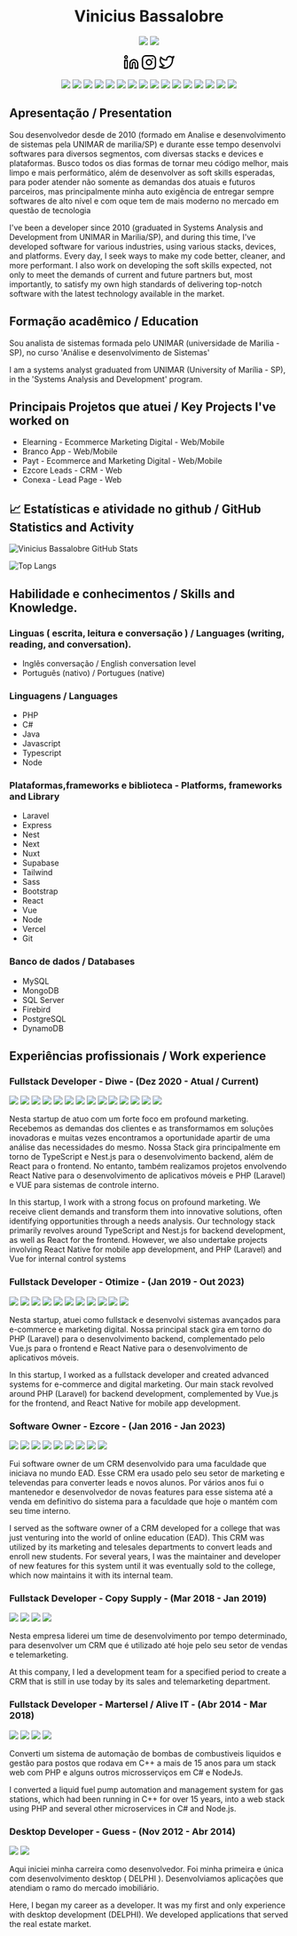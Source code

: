 <h1 align="center">
   Vinicius Bassalobre
</h1>

<p align='center'>
 <img height="28"  src="https://img.shields.io/badge/--777BB4.svg?style=flat&logoColor=FAFAFF&logo=php](https://www.worldometers.info/img/flags/br-flag.gif">
 <img height="28"  src="https://img.shields.io/badge/--777BB4.svg?style=flat&logoColor=FAFAFF&logo=php](https://www.worldometers.info/img/flags/us-flag.gif">
</p>


<p align='center'>
<a href="https://www.linkedin.com/in/mvbassalobre/" target="_blank" title="LinkedIn"><img height="28"  src="https://raw.githubusercontent.com/feathericons/feather/master/icons/linkedin.svg"></a>
<a href="https://www.instagram.com/bdavinicius/" target="_blank" title="Instagram"><img height="28" src="https://raw.githubusercontent.com/feathericons/feather/master/icons/instagram.svg"></i></a>
<a href="https://twitter.com/mvbassalobre" target="_blank" title="Twitter"><img  height="28" src="https://raw.githubusercontent.com/feathericons/feather/master/icons/twitter.svg"></a>
</p>


<div align="center">
    
![](https://img.shields.io/badge/--777BB4.svg?style=flat&logoColor=FAFAFF&logo=php)
![](https://img.shields.io/badge/--777BB4.svg?style=flat&logoColor=FAFAFF&logo=laravel)
![](https://img.shields.io/badge/--0769AD.svg?style=flat&logoColor=FAFAFF&logo=jquery)
![](https://img.shields.io/badge/--0769AD.svg?style=flat&logoColor=FAFAFF&logo=delphi)
![](https://img.shields.io/badge/--0769AD.svg?style=flat&logoColor=FAFAFF&logo=react)
![](https://img.shields.io/badge/--E34F26.svg?style=flat&logoColor=FAFAFF&logo=html5)
![](https://img.shields.io/badge/--1572b6.svg?style=flat&logoColor=FAFAFF&logo=css3)
![](https://img.shields.io/badge/--4479A1.svg?style=flat&logoColor=FAFAFF&logo=mysql)
![](https://img.shields.io/badge/--339933.svg?style=flat&logoColor=FAFAFF&logo=node.js)
![](https://img.shields.io/badge/--3178C6.svg?style=flat&logoColor=FAFAFF&logo=typescript)
![](https://img.shields.io/badge/--F7DF1E.svg?style=flat&logoColor=0D0D0D&logo=javascript)
![](https://img.shields.io/badge/--339933.svg?style=flat&logoColor=FAFAFF&logo=vue.js)
![](https://img.shields.io/badge/--CC6699.svg?style=flat&logoColor=FAFAFF&logo=sass)
![](https://img.shields.io/badge/--7952B3.svg?style=flat&logoColor=FAFAFF&logo=bootstrap)
![](https://img.shields.io/badge/--7952B3.svg?style=flat&logoColor=FAFAFF&logo=react)
![](https://img.shields.io/badge/--7952B3.svg?style=flat&logoColor=FAFAFF&logo=nestjs)
    
</div>

## Apresentação / Presentation

Sou desenvolvedor desde de 2010 (formado em Analise e desenvolvimento de sistemas pela UNIMAR de marilia/SP) e durante esse tempo desenvolvi softwares para diversos segmentos, com diversas stacks e devices e plataformas.
Busco todos os dias formas de tornar meu código melhor, mais limpo e mais performático, além de desenvolver as soft skills esperadas, para poder atender não somente as demandas dos atuais e futuros parceiros, mas principalmente minha auto exigência de entregar sempre softwares de alto nível e com oque tem de mais moderno no mercado em questão de tecnologia

I've been a developer since 2010 (graduated in Systems Analysis and Development from UNIMAR in Marilia/SP), and during this time, I've developed software for various industries, using various stacks, devices, and platforms.
Every day, I seek ways to make my code better, cleaner, and more performant. I also work on developing the soft skills expected, not only to meet the demands of current and future partners but, most importantly, to satisfy my own high standards of delivering top-notch software with the latest technology available in the market.

## Formação acadêmico / Education
Sou analista de sistemas formada pelo UNIMAR (universidade de Marilia - SP), no curso 'Análise e desenvolvimento de Sistemas'

I am a systems analyst graduated from UNIMAR (University of Marília - SP), in the 'Systems Analysis and Development' program.

## Principais Projetos que atuei / Key Projects I've worked on

- Elearning - Ecommerce Marketing Digital - Web/Mobile
- Branco App - Web/Mobile
- Payt - Ecommerce and Marketing Digital - Web/Mobile 
- Ezcore Leads - CRM - Web
- Conexa - Lead Page - Web

## 📈 Estatísticas e atividade no github / GitHub Statistics and Activity

![Vinicius Bassalobre GitHub Stats](https://github-readme-stats.vercel.app/api?username=marcusvbda&show_icons=true&hide=contribs,prs&theme=algolia&locale=pt-BR&border_radius=12&hide_border=true&count_private=true)

![Top Langs](https://github-readme-stats.vercel.app/api/top-langs/?username=marcusvbda&show_icons=true&theme=algolia&locale=pt-BR&border_radius=12&hide_border=true&layout=compact&card_width=445&langs_count=6)



## Habilidade e conhecimentos / Skills and Knowledge.

### Linguas ( escrita, leitura e conversação ) / Languages (writing, reading, and conversation).
- Inglês conversação / English conversation level
- Português (nativo) / Portugues (native)

### Linguagens / Languages
- PHP 
- C#
- Java
- Javascript
- Typescript
- Node

### Plataformas,frameworks e biblioteca - Platforms, frameworks and Library
- Laravel 
- Express
- Nest
- Next
- Nuxt
- Supabase
- Tailwind
- Sass
- Bootstrap
- React
- Vue
- Node
- Vercel
- Git

### Banco de dados / Databases
- MySQL
- MongoDB
- SQL Server
- Firebird
- PostgreSQL
- DynamoDB


## Experiências profissionais / Work experience

### Fullstack Developer - Diwe - (Dez 2020 - Atual / Current)
<div align="left">
    
![](https://img.shields.io/badge/--777BB4.svg?style=flat&logoColor=FAFAFF&logo=php)
![](https://img.shields.io/badge/--777BB4.svg?style=flat&logoColor=FAFAFF&logo=laravel)
![](https://img.shields.io/badge/--777BB4.svg?style=flat&logoColor=FAFAFF&logo=react)
![](https://img.shields.io/badge/--0769AD.svg?style=flat&logoColor=FAFAFF&logo=jquery)
![](https://img.shields.io/badge/--E34F26.svg?style=flat&logoColor=FAFAFF&logo=html5)
![](https://img.shields.io/badge/--1572b6.svg?style=flat&logoColor=FAFAFF&logo=css3)
![](https://img.shields.io/badge/--4479A1.svg?style=flat&logoColor=FAFAFF&logo=mysql)
![](https://img.shields.io/badge/--339933.svg?style=flat&logoColor=FAFAFF&logo=node.js)
![](https://img.shields.io/badge/--3178C6.svg?style=flat&logoColor=FAFAFF&logo=typescript)
![](https://img.shields.io/badge/--F7DF1E.svg?style=flat&logoColor=0D0D0D&logo=javascript)
![](https://img.shields.io/badge/--339933.svg?style=flat&logoColor=FAFAFF&logo=vue.js)
![](https://img.shields.io/badge/--CC6699.svg?style=flat&logoColor=FAFAFF&logo=sass)
![](https://img.shields.io/badge/--7952B3.svg?style=flat&logoColor=FAFAFF&logo=bootstrap)
![](https://img.shields.io/badge/--7952B3.svg?style=flat&logoColor=FAFAFF&logo=nestjs)
    
</div>
Nesta startup de atuo com um forte foco em profound marketing. Recebemos as demandas dos clientes e as transformamos em soluções inovadoras e muitas vezes encontramos a oportunidade apartir de uma análise das necessidades do mesmo. Nossa Stack gira principalmente em torno de TypeScript e Nest.js para o desenvolvimento backend, além de React para o frontend. No entanto, também realizamos projetos envolvendo React Native para o desenvolvimento de aplicativos móveis e PHP (Laravel) e VUE para sistemas de controle interno.

In this startup, I work with a strong focus on profound marketing. We receive client demands and transform them into innovative solutions, often identifying opportunities through a needs analysis. Our technology stack primarily revolves around TypeScript and Nest.js for backend development, as well as React for the frontend. However, we also undertake projects involving React Native for mobile app development, and PHP (Laravel) and Vue for internal control systems


### Fullstack Developer - Otimize - (Jan 2019 - Out 2023)
<div align="left">
    
![](https://img.shields.io/badge/--777BB4.svg?style=flat&logoColor=FAFAFF&logo=php)
![](https://img.shields.io/badge/--777BB4.svg?style=flat&logoColor=FAFAFF&logo=laravel)
![](https://img.shields.io/badge/--0769AD.svg?style=flat&logoColor=FAFAFF&logo=jquery)
![](https://img.shields.io/badge/--E34F26.svg?style=flat&logoColor=FAFAFF&logo=html5)
![](https://img.shields.io/badge/--1572b6.svg?style=flat&logoColor=FAFAFF&logo=css3)
![](https://img.shields.io/badge/--4479A1.svg?style=flat&logoColor=FAFAFF&logo=mysql)
![](https://img.shields.io/badge/--F7DF1E.svg?style=flat&logoColor=0D0D0D&logo=javascript)
![](https://img.shields.io/badge/--339933.svg?style=flat&logoColor=FAFAFF&logo=vue.js)
![](https://img.shields.io/badge/--CC6699.svg?style=flat&logoColor=FAFAFF&logo=sass)
![](https://img.shields.io/badge/--7952B3.svg?style=flat&logoColor=FAFAFF&logo=bootstrap)
![](https://img.shields.io/badge/--7952B3.svg?style=flat&logoColor=FAFAFF&logo=reactjs)
    
</div>
Nesta startup, atuei como fullstack e desenvolvi sistemas avançados para e-commerce e marketing digital. Nossa principal stack gira em torno do PHP (Laravel) para o desenvolvimento backend, complementado pelo Vue.js para o frontend e React Native para o desenvolvimento de aplicativos móveis.

In this startup, I worked as a fullstack developer and created advanced systems for e-commerce and digital marketing. Our main stack revolved around PHP (Laravel) for backend development, complemented by Vue.js for the frontend, and React Native for mobile app development.

### Software Owner - Ezcore - (Jan 2016 - Jan 2023)
<div align="left">
    
![](https://img.shields.io/badge/--777BB4.svg?style=flat&logoColor=FAFAFF&logo=php)
![](https://img.shields.io/badge/--777BB4.svg?style=flat&logoColor=FAFAFF&logo=laravel)
![](https://img.shields.io/badge/--E34F26.svg?style=flat&logoColor=FAFAFF&logo=html5)
![](https://img.shields.io/badge/--1572b6.svg?style=flat&logoColor=FAFAFF&logo=css3)
![](https://img.shields.io/badge/--4479A1.svg?style=flat&logoColor=FAFAFF&logo=mysql)
![](https://img.shields.io/badge/--F7DF1E.svg?style=flat&logoColor=0D0D0D&logo=javascript)
![](https://img.shields.io/badge/--339933.svg?style=flat&logoColor=FAFAFF&logo=vue.js)
![](https://img.shields.io/badge/--CC6699.svg?style=flat&logoColor=FAFAFF&logo=sass)
![](https://img.shields.io/badge/--7952B3.svg?style=flat&logoColor=FAFAFF&logo=bootstrap)
    
</div>
Fui software owner de um CRM desenvolvido para uma faculdade que iniciava no mundo EAD. Esse CRM era usado pelo seu setor de marketing e televendas para converter leads e novos alunos. Por vários anos fui o mantenedor e desenvolvedor de novas features para esse sistema até a venda em definitivo do sistema para a faculdade que hoje o mantém com seu time interno.

I served as the software owner of a CRM developed for a college that was just venturing into the world of online education (EAD). This CRM was utilized by its marketing and telesales departments to convert leads and enroll new students. For several years, I was the maintainer and developer of new features for this system until it was eventually sold to the college, which now maintains it with its internal team.


### Fullstack Developer - Copy Supply - (Mar 2018 - Jan 2019)
<div align="left">
    
![](https://img.shields.io/badge/--777BB4.svg?style=flat&logoColor=FAFAFF&logo=C#)
![](https://img.shields.io/badge/--E34F26.svg?style=flat&logoColor=FAFAFF&logo=html5)
![](https://img.shields.io/badge/--1572b6.svg?style=flat&logoColor=FAFAFF&logo=css3)
![](https://img.shields.io/badge/--7952B3.svg?style=flat&logoColor=FAFAFF&logo=javascript)
    
</div>
Nesta empresa liderei um time de desenvolvimento por tempo determinado, para desenvolver um CRM que é utilizado até hoje pelo seu setor de vendas e telemarketing.

At this company, I led a development team for a specified period to create a CRM that is still in use today by its sales and telemarketing department.

### Fullstack Developer - Martersel / Alive IT - (Abr  2014 - Mar 2018)
<div align="left">
    
![](https://img.shields.io/badge/--777BB4.svg?style=flat&logoColor=FAFAFF&logo=C#)
![](https://img.shields.io/badge/--E34F26.svg?style=flat&logoColor=FAFAFF&logo=html5)
![](https://img.shields.io/badge/--1572b6.svg?style=flat&logoColor=FAFAFF&logo=css3)
![](https://img.shields.io/badge/--7952B3.svg?style=flat&logoColor=FAFAFF&logo=javascript)
    
</div>
Converti um sistema de automação de bombas de combustiveis liquidos e gestão para postos que rodava em C++ a mais de 15 anos para um stack web com PHP e alguns outros microsserviços em C# e NodeJs.

I converted a liquid fuel pump automation and management system for gas stations, which had been running in C++ for over 15 years, into a web stack using PHP and several other microservices in C# and Node.js.

### Desktop Developer - Guess - (Nov 2012 - Abr 2014)
<div align="left">
    
![](https://img.shields.io/badge/--777BB4.svg?style=flat&logoColor=FAFAFF&logo=delphi)
![](https://img.shields.io/badge/--E34F26.svg?style=flat&logoColor=FAFAFF&logo=mysql)
    
</div>
Aqui iniciei minha carreira como desenvolvedor. Foi minha primeira e única com desenvolvimento desktop ( DELPHI ). Desenvolviamos aplicações que atendiam o ramo do mercado imobiliário.

Here, I began my career as a developer. It was my first and only experience with desktop development (DELPHI). We developed applications that served the real estate market.



